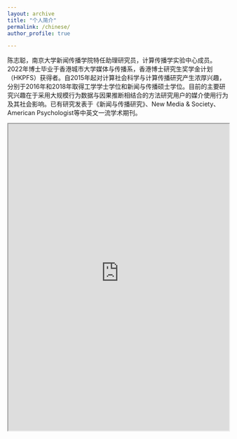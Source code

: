 ```yaml
---
layout: archive
title: "个人简介"
permalink: /chinese/
author_profile: true

---
```


陈志聪，南京大学新闻传播学院特任助理研究员，计算传播学实验中心成员。2022年博士毕业于香港城市大学媒体与传播系，香港博士研究生奖学金计划（HKPFS）获得者。自2015年起对计算社会科学与计算传播研究产生浓厚兴趣，分别于2016年和2018年取得工学学士学位和新闻与传播硕士学位。目前的主要研究兴趣在于采用大规模行为数据与因果推断相结合的方法研究用户的媒介使用行为及其社会影响。已有研究发表于《新闻与传播研究》、New Media & Society、American Psychologist等中英文一流学术期刊。

<iframe src="https://portland-my.sharepoint.com/:b:/g/personal/zcchen5-c_my_cityu_edu_hk/Edr1Ni-A6KhBk8jW93RKoIoBQLQMBttrWn4W_sS1M0O4cA" width="100%" height="700"> </iframe>

<!--[点击这里查看PDF版学术履历](https://portland-my.sharepoint.com/:b:/g/personal/zcchen5-c_my_cityu_edu_hk/Edr1Ni-A6KhBk8jW93RKoIoBQLQMBttrWn4W_sS1M0O4cA)>

![底边长图](https://user-images.githubusercontent.com/13479560/203529033-da7cb30e-2c5d-4e11-9b2c-64ed0dcf49da.png)
